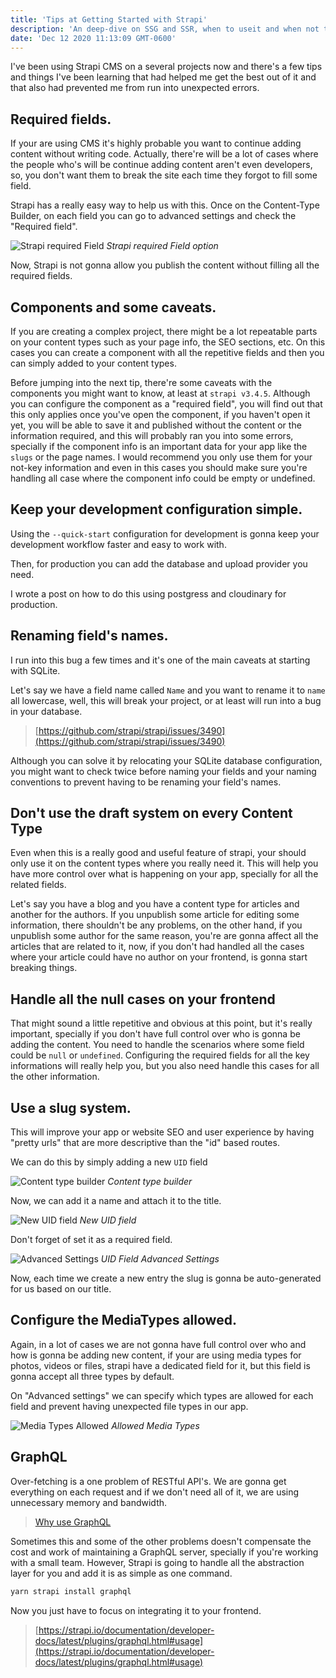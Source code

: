 ```yaml
---
title: 'Tips at Getting Started with Strapi'
description: 'An deep-dive on SSG and SSR, when to useit and when not to'
date: 'Dec 12 2020 11:13:09 GMT-0600'
---
```


I've been using Strapi CMS on a several projects now and there's a few tips and things I've been learning that had helped me get the best out of it and that also had prevented me from run into unexpected errors.

## Required fields.

If your are using CMS it's highly probable you want to continue adding content without writing code. Actually, there're will be a lot of cases where the people who's will be continue adding content aren't even developers, so, you don't want them to break the site each time they forgot to fill some field.

Strapi has a really easy way to help us with this. Once on the Content-Type Builder, on each field you can go to advanced settings and check the "Required field".

![Strapi required Field](https://res.cloudinary.com/dliiwavlg/image/upload/v1614123922/Screen_Shot_2021-02-15_at_12.25.09.png_xejin0.png)
_Strapi required Field option_

Now, Strapi is not gonna allow you publish the content without filling all the required fields.

## Components and some caveats.

If you are creating a complex project, there might be a lot repeatable parts on your content types such as your page info, the SEO sections, etc. On this cases you can create a component with all the repetitive fields and then you can simply added to your content types.

Before jumping into the next tip, there're some caveats with the components you might want to know, at least at `strapi v3.4.5`. Although you can configure the component as a "required field", you will find out that this only applies once you've open the component, if you haven't open it yet, you will be able to save it and published without the content or the information required, and this will probably ran you into some errors, specially if the component info is an important data for your app like the `slugs` or the page names. I would recommend you only use them for your not-key information and even in this cases you should make sure you're handling all case where the component info could be empty or undefined.

## Keep your development configuration simple.

Using the `--quick-start` configuration for development is gonna keep your development workflow faster and easy to work with.

Then, for production you can add the database and upload provider you need.

I wrote a post on how to do this using postgress and cloudinary for production.

## Renaming field's names.

I run into this bug a few times and it's one of the main caveats at starting with SQLite.

Let's say we have a field name called `Name` and you want to rename it to `name` all lowercase, well, this will break your project, or at least will run into a bug in your database.

> [https://github.com/strapi/strapi/issues/3490](https://github.com/strapi/strapi/issues/3490)

Although you can solve it by relocating your SQLite database configuration, you might want to check twice before naming your fields and your naming conventions to prevent having to be renaming your field's names.

## Don't use the draft system on every Content Type

Even when this is a really good and useful feature of strapi, your should only use it on the content types where you really need it. This will help you have more control over what is happening on your app, specially for all the related fields.

Let's say you have a blog and you have a content type for articles and another for the authors. If you unpublish some article for editing some information, there shouldn't be any problems, on the other hand, if you unpublish some author for the same reason, you're are gonna affect all the articles that are related to it, now, if you don't had handled all the cases where your article could have no author on your frontend, is gonna start breaking things.

## Handle all the null cases on your frontend

That might sound a little repetitive and obvious at this point, but it's really important, specially if you don't have full control over who is gonna be adding the content. You need to handle the scenarios where some field could be `null` or `undefined`. Configuring the required fields for all the key informations will really help you, but you also need handle this cases for all the other information.

## Use a slug system.

This will improve your app or website SEO and user experience by having "pretty urls" that are more descriptive than the "id" based routes.

We can do this by simply adding a new `UID` field

![Content type builder](https://res.cloudinary.com/dliiwavlg/image/upload/v1614123933/Screen_Shot_2021-02-15_at_13.31.19.png_qlpiu6.png)
_Content type builder_

Now, we can add it a name and attach it to the title.

![New UID field](https://res.cloudinary.com/dliiwavlg/image/upload/v1614123945/Screen_Shot_2021-02-15_at_13.32.57.png_haycm9.png)
_New UID field_

Don't forget of set it as a required field.

![Advanced Settings](https://res.cloudinary.com/dliiwavlg/image/upload/v1614123972/Screen_Shot_2021-02-15_at_13.33.41.png_nhum4x.png)
_UID Field Advanced Settings_

Now, each time we create a new entry the slug is gonna be auto-generated for us based on our title.

## Configure the MediaTypes allowed.

Again, in a lot of cases we are not gonna have full control over who and how is gonna be adding new content, if your are using media types for photos, videos or files, strapi have a dedicated field for it, but this field is gonna accept all three types by default.

On "Advanced settings" we can specify which types are allowed for each field and prevent having unexpected file types in our app.

![Media Types Allowed](https://res.cloudinary.com/dliiwavlg/image/upload/v1614123993/Screen_Shot_2021-02-15_at_13.20.11.png_gjgeol.png)
_Allowed Media Types_

## GraphQL

Over-fetching is a one problem of RESTful API's. We are gonna get everything on each request and if we don't need all of it, we are using unnecessary memory and bandwidth.

> [Why use GraphQL](https://www.apollographql.com/blog/why-use-graphql)

Sometimes this and some of the other problems doesn't compensate the cost and work of maintaining a GraphQL server, specially if you're working with a small team. However, Strapi is going to handle all the abstraction layer for you and add it is as simple as one command.

```bash
yarn strapi install graphql
```

Now you just have to focus on integrating it to your frontend.

> [https://strapi.io/documentation/developer-docs/latest/plugins/graphql.html#usage](https://strapi.io/documentation/developer-docs/latest/plugins/graphql.html#usage)
